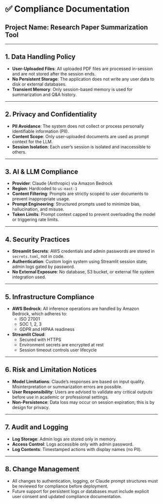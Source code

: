 # ✅ Compliance Documentation

## Project Name: Research Paper Summarization Tool

---

## 1. Data Handling Policy

- **User-Uploaded Files**: All uploaded PDF files are processed in-session and are not stored after the session ends.
- **No Persistent Storage**: The application does not write any user data to disk or external databases.
- **Transient Memory**: Only session-based memory is used for summarization and Q&A history.

---

## 2. Privacy and Confidentiality

- **PII Avoidance**: The system does not collect or process personally identifiable information (PII).
- **Content Scope**: Only user-uploaded documents are used as prompt context for the LLM.
- **Session Isolation**: Each user’s session is isolated and inaccessible to others.

---

## 3. AI & LLM Compliance

- **Provider**: Claude (Anthropic) via Amazon Bedrock
- **Region**: Hardcoded to `us-east-1`
- **Content Filtering**: Prompts are strictly scoped to user documents to prevent inappropriate usage.
- **Prompt Engineering**: Structured prompts used to minimize bias, hallucination, and misuse.
- **Token Limits**: Prompt context capped to prevent overloading the model or triggering rate limits.

---

## 4. Security Practices

- **Streamlit Secrets**: AWS credentials and admin passwords are stored in `secrets.toml`, not in code.
- **Authentication**: Custom login system using Streamlit session state; admin logs gated by password.
- **No External Exposure**: No database, S3 bucket, or external file system integration used.

---

## 5. Infrastructure Compliance

- **AWS Bedrock**: All inference operations are handled by Amazon Bedrock, which adheres to:
  - ISO 27001
  - SOC 1, 2, 3
  - GDPR and HIPAA readiness
- **Streamlit Cloud**:
  - Secured with HTTPS
  - Environment secrets are encrypted at rest
  - Session timeout controls user lifecycle

---

## 6. Risk and Limitation Notices

- **Model Limitations**: Claude’s responses are based on input quality. Misinterpretation or summarization errors are possible.
- **User Responsibility**: Users are advised to validate any critical outputs before use in academic or professional settings.
- **Non-Persistence**: Data loss may occur on session expiration; this is by design for privacy.

---

## 7. Audit and Logging

- **Log Storage**: Admin logs are stored only in memory.
- **Access Control**: Logs accessible only with admin password.
- **Log Contents**: Timestamped actions with display names (no PII).

---

## 8. Change Management

- All changes to authentication, logging, or Claude prompt structures must be reviewed for compliance before deployment.
- Future support for persistent logs or databases must include explicit user consent and updated compliance documentation.